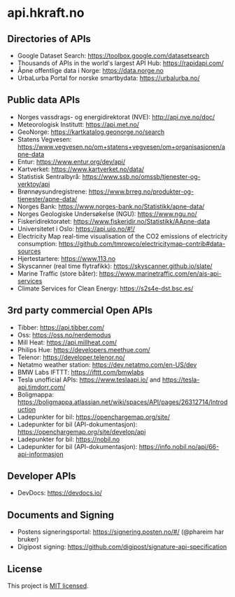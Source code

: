 # api.hkraft.no

## Directories of APIs

- Google Dataset Search: https://toolbox.google.com/datasetsearch
- Thousands of APIs in the world's largest API Hub: https://rapidapi.com/
- Åpne offentlige data i Norge: https://data.norge.no
- UrbaLurba Portal for norske smartbydata: https://urbalurba.no/

## Public data APIs

- Norges vassdrags- og energidirektorat (NVE): http://api.nve.no/doc/
- Meteorologisk Institutt: https://api.met.no/
- GeoNorge: https://kartkatalog.geonorge.no/search
- Statens Vegvesen: https://www.vegvesen.no/om+statens+vegvesen/om+organisasjonen/apne-data
- Entur: https://www.entur.org/dev/api/
- Kartverket: https://www.kartverket.no/data/
- Statistisk Sentralbyrå: https://www.ssb.no/omssb/tjenester-og-verktoy/api
- Brønnøysundregistrene: https://www.brreg.no/produkter-og-tjenester/apne-data/
- Norges Bank: https://www.norges-bank.no/Statistikk/apne-data/
- Norges Geologiske Undersøkelse (NGU): https://www.ngu.no/
- Fiskeridirektoratet: https://www.fiskeridir.no/Statistikk/AApne-data
- Universitetet i Oslo: https://api.uio.no/#!/
- Electricity Map real-time visualisation of the CO2 emissions of electricity consumption: https://github.com/tmrowco/electricitymap-contrib#data-sources
- Hjertestartere: https://www.113.no
- Skyscanner (real time flytrafikk): https://skyscanner.github.io/slate/
- Marine Traffic (store båter): https://www.marinetraffic.com/en/ais-api-services
- Climate Services for Clean Energy: https://s2s4e-dst.bsc.es/

## 3rd party commercial Open APIs

- Tibber: https://api.tibber.com/
- Oss: https://oss.no/nerdemodus
- Mill Heat: https://api.millheat.com/
- Philips Hue: https://developers.meethue.com/
- Telenor: https://developer.telenor.no/
- Netatmo weather station: https://dev.netatmo.com/en-US/dev
- BMW Labs IFTTT: https://ifttt.com/bmwlabs
- Tesla unofficial APIs: https://www.teslaapi.io/ and https://tesla-api.timdorr.com/
- Boligmappa: https://boligmappa.atlassian.net/wiki/spaces/API/pages/26312714/Introduction
- Ladepunkter for bil: https://openchargemap.org/site/
- Ladepunkter for bil (API-dokumentasjon): https://openchargemap.org/site/develop/api
- Ladepunkter for bil: https://nobil.no
- Ladepunkter for bil (API-dokumentasjon): https://info.nobil.no/api/66-api-informasjon

## Developer APIs

- DevDocs: https://devdocs.io/

## Documents and Signing
- Postens signeringsportal: https://signering.posten.no/#/ (@phareim har bruker)
- Digipost signing: https://github.com/digipost/signature-api-specification

## License

This project is [MIT licensed](./LICENSE).

